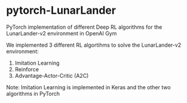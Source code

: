 # pytorch-LunarLander
PyTorch implementation of different Deep RL algorithms for the LunarLander-v2 environment in OpenAI Gym

We implemented 3 different RL algortihms to solve the LunarLander-v2 environment:
1) Imitation Learning
2) Reinforce
3) Advantage-Actor-Critic (A2C)

Note: Imitation Learning is implemented in Keras and the other two algorithms in PyTorch
